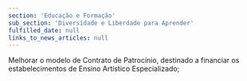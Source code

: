 ```yaml
---
section: 'Educação e Formação'
sub_section: 'Diversidade e Liberdade para Aprender'
fulfilled_date: null
links_to_news_articles: null
---
```


Melhorar o modelo de Contrato de Patrocínio, destinado a financiar os estabelecimentos de Ensino Artístico Especializado;